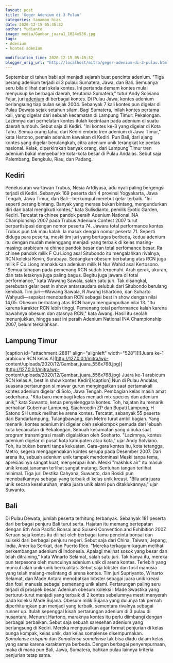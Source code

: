 ```yaml
---
layout: post
title: 'Geger Adenium di 3 Pulau'
categories: tanaman hias
date: 2020-12-15 05:45:32
author: Yudianto
image: media/Gambar_juara1_1024x536.jpg
tags:
- Adenium
- kontes adenium

modification_time: 2020-12-15 05:45:32
blogger_orig_url: "http://localhost/mitra/geger-adenium-di-3-pulau.html"
---
```


September di tahun babi api menjadi sejarah buat pencinta adenium. "Tiga
perang adenium terjadi di 3 pulau: Sumatera, Jawa, dan Bali. Semuanya seru
bila dilihat dari skala kontes. Ini pertanda demam kontes mulai menyusup ke
berbagai daerah, terutama Sumatera," tutur Andy Solviano Fajar, juri
[adenium](http://127.0.0.1/mitra/topik/adenium "adenium") di berbagai kontes.
Di Pulau Jawa, kontes adenium berlangsung tiap bulan sejak 2004. Sebanyak 7
kali kontes pun digelar di Pulau Dewata sejak setahun silam. Bagi Sumatera,
inilah kontes pertama kali, yang digelar dari sebuah kecamatan di Lampung
Timur: Pekalongan. Lazimnya dari perhelatan kontes itulah kecintaan pada
adenium di suatu daerah tumbuh. Sebut saja di Kediri. "Ini kontes ke-3 yang
digelar di Kota Tahu. Semua orang tahu, dari Kediri embrio tren adenium di
Jawa Timur," kata Hartono, pemain adenium kawakan di Kediri. Pun Bali, dari
ajang kontes yang digelar berulangkah, citra adenium unik terangkat ke pentas
nasional. Kelak, diperkirakan banyak orang, dari Lampung Timur tren adenium
bakal menyebar ke kota-kota besar di Pulau Andalas. Sebut saja Palembang,
Bengkulu, Riau, dan Padang.

## Kediri

Penelusuran wartawan Trubus, Nesia Artdiyasa, adu nyali paling bergengsi
terjadi di Kediri. Sebanyak 169 peserta dari 4 provinsi Yogyakarta, Jawa
Tengah, Jawa Timur, dan Bali—berkumpul merebut gelar terbaik. "Ini seperti
perang bintang. Banyak yang merasa bukan bintang, mengundurkan diri dan batal
mengikuti kontes," kata Sulisdianto, pemilik Exotic Garden, Kediri. Tercatat
ra chinee pandok peraih Adenium National INA Championship 2007 pada Trubus
Adenium Contest 2007 turut berpartisipasi dengan nomor peserta 74. Jawara
total performance kontes Trubus pun tak mau kalah. Ia masuk dengan nomor
peserta 71. Seperti diduga para peserta, meski tim juri yang bertugas berbeda,
kedua adenium itu dengan mudah melenggang menjadi yang terbaik di kelas
masing-masing: arabicum ra chinee pandok besar dan total perfomance besar. Ra
chinee pandok milik F Cu Liong asal Situbondo itu mengalahkan rivalnya, RCN
koleksi Kevin, Surabaya. Sedangkan obesum berbatang atas RCN juga milik F Cu
Liong menaklukan adenium milik H Nur Wahid asal Kertosono. "Semua tahapan pada
pemenang RCN sudah terpenuhi. Arah gerak, ukuran, dan tata letaknya juga
paling bagus. Begitu juga jawara di total performance," kata Wawang Sawala,
salah satu juri. Tak disangkal, perebutan gelar best in show antarsaudara
selubuk dari Situbondo berulang kembali. Tim juri—Wawang Sawala, R Awang
Ishartono, dan Suharto Wahyudi—sepakat menobatkan RCN sebagai best in show
dengan nilai 14,05. Obesum berbatang atas RCN hanya mengumpulkan nilai 13.
"Itu karena karakter RCN lebih tinggi. Pemenang total performance kalah karena
bawahnya obesum dan atasnya RCN," kata Awang. Hasil itu seolah menunjukkan,
hingga saat ini peraih Adenium National INA Championship 2007, belum
terkalahkan.

## Lampung Timur

[caption id="attachment_2881" align="alignleft" width="528"][![Juara ke-1
arabicum RCN kelas A](http://127.0.0.1/mitra/wp-
content/uploads/2020/12/Gambar_juara_556x768.jpg)](http://127.0.0.1/mitra/wp-
content/uploads/2020/12/Gambar_juara_556x768.jpg) Juara ke-1 arabicum RCN
kelas A, best in show kontes Kediri[/caption] Nun di Pulau Andalas, suasana
pertarungan si mawar gurun mengingatkan saat pertamakali kontes adenium
digelar di Solo, Jawa Tengah. Pembagian kelas masih amat sederhana. "Kita baru
membagi kelas menjadi mix species dan adenium unik," kata Suwanto, ketua
penyelenggara kontes. Toh, hajatan itu menarik perhatian Gubernur Lampung,
Sjachroedin ZP dan Bupati Lampung, H Satono SH untuk melihat ke arena kontes.
Tercatat, sebanyak 55 peserta dari Bandarlampung, Tulangbawang, dan Metro
turut ambil bagian. Yang menarik, kontes adenium ini digelar oleh sekelompok
pemuda dari 'ebuah kota kecamatan di Pekalongan. Sebuah kecamatan yang dibuka
saat program transmigrasi masih digalakkan oleh Soeharto. "Lazimnya, kontes
adenium digelar di pusat kota kabupaten atau kota," ujar Andy Solviano. Toh,
itu bukan berarti tanpa kekuatan. Gara-gara kontes itu, kota tetangga, Metro,
segera mengagendakan kontes serupa pada Desember 2007. Dari arena itu, sebuah
adenium unik tampak mendominasi Meski tanpa tema, apresiasinya sangat kuat,
menyerupai ikan. Meski "makhluk air" itu masuk unik kreasi,tanaman terlihat
sangat matang. Sentuhan tangan terlihat minimal. Tiga juri Destika Cahyana,
Suwanto, dan Rosidi pun menobatkannya sebagai yang terbaik di kelas unik
kreasi. "Bila ada juara unik secara keseluruhan, maka juara unik alami pun
ditaklukannya," ujar Suwanto.

## Bali

Di Pulau Dewata, jumlah peserta terhitung terbanyak. Sebanyak 181 peserta dari
berbagai penjuru Bali turut serta. Hajatan itu memang bertepatan dengan 9th
Asia Pacific Bonsai and Suiseki Convention and Exhibition 2007. Keruan saja
kontes itu dilihat oleh berbagai tamu pencinta bonsai dan suiseki dari
berbagai penjuru negeri. Sebut saja dari China, Taiwan, Jepang, India, Amerika
Serikat, dan Puerto Rico. "Mereka terkagum-kagum melihat perkembangan adenium
di Indonesia. Apalagi melihat sosok yang besar dan telah ditraining," kata
Winarto Selamat, salah satu juri. Tak hanya itu, mereka pun terpesona oleh
munculnya adenium unik di arena kontes. Terlebih yang muncul ialah unik-unik
berkualitas. Sebut saja lobster dan fosil manusia yang telah malang-melintang
di arena kontes. Tim juri Supriyanto, Winarto Selamat, dan Made Antara
menobatkan lobster sebagai juara unik kreasi dan fosil manusia sebagai
pemenang unik alami. Pertarungan paling seru terjadi di prospek besar. Adenium
obesum koleksi I Made Swastika yang berturut-turut menjadi yang terbaik di 2
kontes sebelumnya mesti menyerah pada koleksi Made Sujana. Obesum milik Sujana
yang dulunya tak pernah diperhitungkan pun menjadi yang terbaik, sementara
rivalnya sebagai runner up. Itulah sepenggal kisah pertarungan adenium di 3
pulau di nusantara. Menurut Hartono, maraknya kontes itu perlu diimbangi
dengan berbagai perbaikan. Sebut saja sebuah saresehan adenium yang
berlangsung di Kediri. Mereka mengusulkan agar format penjurian di kelas bunga
kompak, kelas unik, dan kelas somalense disempurnakan. _Somalense crispum_ dan
_Somalense somalense_ tak bisa diadu dalam kelas yang sama karena karakternya
berbeda. Dengan berbagai penyempurnaan, maka di mana pun Bali, Jawa, Sumatera,
bahkan pulau lainnya kriteria penjurian tetap sama.


